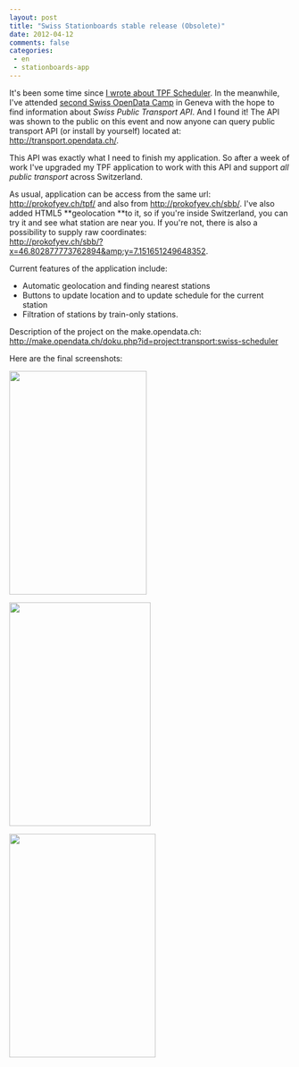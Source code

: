 ```yaml
---
layout: post
title: "Swiss Stationboards stable release (Obsolete)"
date: 2012-04-12
comments: false
categories:
 - en
 - stationboards-app
---
```



It's been some time since <a href="http://prokofyev.ch/2012/03/tpf-mobile-app.html">I wrote about TPF Scheduler</a>. In the meanwhile, I've attended <a href="http://make.opendata.ch/doku.php?id=event:2012-03">second Swiss OpenData Camp</a> in Geneva with the hope to find information about *Swiss Public Transport API*. And I found it! The API was shown to the public on this event and now anyone can query public transport API (or install by yourself) located at: <a href="http://transport.opendata.ch/">http://transport.opendata.ch/</a>.

This API was exactly what I need to finish my application. So after a week of work I've upgraded my TPF application to work with this API and support *all public transport* across Switzerland.

As usual, application can be access from the same url: <a href="http://prokofyev.ch/tpf/">http://prokofyev.ch/tpf/</a> and also from <a href="http://prokofyev.ch/sbb/">http://prokofyev.ch/sbb/</a>.
I've also added HTML5 **geolocation **to it, so if you're inside Switzerland, you can try it and see what station are near you. If you're not, there is also a possibility to supply raw coordinates:
<br>
<a href="http://prokofyev.ch/sbb/?x=46.802877773762894&amp;y=7.151651249648352">http://prokofyev.ch/sbb/?x=46.802877773762894&amp;y=7.151651249648352</a>.

Current features of the application include:

* Automatic geolocation and finding nearest stations
* Buttons to update location and to update schedule for the current station
* Filtration of stations by train-only stations.

Description of the project on the make.opendata.ch: <a href="http://make.opendata.ch/doku.php?id=project:transport:swiss-scheduler">http://make.opendata.ch/doku.php?id=project:transport:swiss-scheduler</a>

Here are the final screenshots:

<a href="http://4.bp.blogspot.com/-yMRhCo-bXO4/T4XnoNmDI_I/AAAAAAAADro/HZUL0-N8hSo/s1600/screenshot1.png" imageanchor="1" style="float: left; margin-bottom: 1em; margin-right: 1em;"><img border="0" height="400" src="http://4.bp.blogspot.com/-yMRhCo-bXO4/T4XnoNmDI_I/AAAAAAAADro/HZUL0-N8hSo/s400/screenshot1.png" width="246" /></a><a href="http://4.bp.blogspot.com/-TRXakuFaW8o/T4XnpPNNHNI/AAAAAAAADrw/4FyT_mkRl0Y/s1600/screenshot2.png" imageanchor="1" style="float: left; margin-bottom: 1em; margin-right: 1em;"><img border="0" height="400" src="http://4.bp.blogspot.com/-TRXakuFaW8o/T4XnpPNNHNI/AAAAAAAADrw/4FyT_mkRl0Y/s400/screenshot2.png" width="253" /></a><a href="http://3.bp.blogspot.com/-IBo5kz-E9Hk/T4XnqJ889OI/AAAAAAAADr4/Dk4SO--l0Lo/s1600/screenshot3.png" imageanchor="1" style="clear: left; float: left; margin-bottom: 1em; margin-right: 1em;"><img border="0" height="400" src="http://3.bp.blogspot.com/-IBo5kz-E9Hk/T4XnqJ889OI/AAAAAAAADr4/Dk4SO--l0Lo/s400/screenshot3.png" width="262" /></a>


